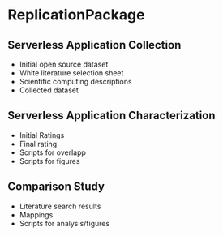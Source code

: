 # ReplicationPackage
## Serverless Application Collection
* Initial open source dataset
* White literature selection sheet
* Scientific computing descriptions
* Collected dataset
## Serverless Application Characterization
* Initial Ratings
* Final rating
* Scripts for overlapp
* Scripts for figures
## Comparison Study
* Literature search results
* Mappings
* Scripts for analysis/figures
